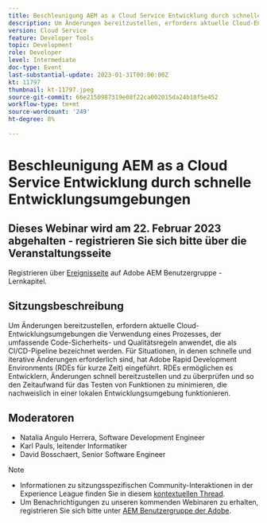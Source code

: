 ```yaml
---
title: Beschleunigung AEM as a Cloud Service Entwicklung durch schnelle Entwicklungsumgebungen
description: Um Änderungen bereitzustellen, erfordern aktuelle Cloud-Entwicklungsumgebungen die Verwendung eines Prozesses, der umfassende Code-Sicherheits- und Qualitätsregeln anwendet, die als CI/CD-Pipeline bezeichnet werden. Für Situationen, in denen schnelle und iterative Änderungen erforderlich sind, hat Adobe Rapid Development Environments (RDEs, kurz RDEs) eingeführt. RDEs ermöglichen es Entwicklern, Änderungen schnell bereitzustellen und zu überprüfen. So wird der Zeitaufwand für das Testen von Funktionen, die nachweislich in einer lokalen Entwicklungsumgebung funktionieren, minimiert.
version: Cloud Service
feature: Developer Tools
topic: Development
role: Developer
level: Intermediate
doc-type: Event
last-substantial-update: 2023-01-31T00:00:00Z
kt: 11797
thumbnail: kt-11797.jpeg
source-git-commit: 66e2150987319e08f22ca002015da24b18f5e452
workflow-type: tm+mt
source-wordcount: '249'
ht-degree: 8%

---
```



# Beschleunigung AEM as a Cloud Service Entwicklung durch schnelle Entwicklungsumgebungen

## Dieses Webinar wird am 22. Februar 2023 abgehalten - registrieren Sie sich bitte über die Veranstaltungsseite

Registrieren über [Ereignisseite](http://bit.ly/3DsMcYw) auf Adobe AEM Benutzergruppe - Lernkapitel.

## Sitzungsbeschreibung

Um Änderungen bereitzustellen, erfordern aktuelle Cloud-Entwicklungsumgebungen die Verwendung eines Prozesses, der umfassende Code-Sicherheits- und Qualitätsregeln anwendet, die als CI/CD-Pipeline bezeichnet werden. Für Situationen, in denen schnelle und iterative Änderungen erforderlich sind, hat Adobe Rapid Development Environments (RDEs für kurze Zeit) eingeführt.
RDEs ermöglichen es Entwicklern, Änderungen schnell bereitzustellen und zu überprüfen und so den Zeitaufwand für das Testen von Funktionen zu minimieren, die nachweislich in einer lokalen Entwicklungsumgebung funktionieren.

## Moderatoren

* Natalia Angulo Herrera, Software Development Engineer
* Karl Pauls, leitender Informatiker
* David Bosschaert, Senior Software Engineer

>[!NOTE]
>
>* Informationen zu sitzungsspezifischen Community-Interaktionen in der Experience League finden Sie in diesem [kontextuellen Thread](http://bit.ly/3x1Cl8x).
>* Um Benachrichtigungen zu unseren kommenden Webinaren zu erhalten, registrieren Sie sich bitte unter [AEM Benutzergruppe der Adobe](https://aem-augs.adobe.com/).